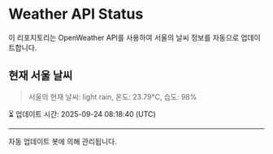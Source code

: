 
# Weather API Status

이 리포지토리는 OpenWeather API를 사용하여 서울의 날씨 정보를 자동으로 업데이트합니다.

## 현재 서울 날씨
> 서울의 현재 날씨: light rain, 온도: 23.79°C, 습도: 98%

⏳ 업데이트 시간: 2025-09-24 08:18:40 (UTC)

---
자동 업데이트 봇에 의해 관리됩니다.
